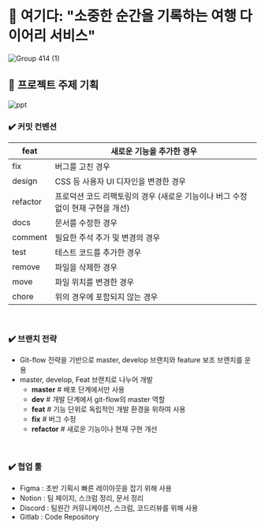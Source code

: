 # 📘 여기다: "소중한 순간을 기록하는 여행 다이어리 서비스"
![Group 414 (1)](https://github.com/hayuuna/Yogida/assets/144312023/68d38773-9b6d-42f6-a576-7cc4206a4df7)


## 📍 프로젝트 주제 기획
![ppt](https://github.com/hayuuna/Yogida/assets/144312023/44f35e79-efb0-4de4-a5c1-6e122d271e29)

### ✔️ 커밋 컨벤션
| feat | 새로운 기능을 추가한 경우 |
| --- | --- |
| fix | 버그를 고친 경우 |
| design | CSS 등 사용자 UI 디자인을 변경한 경우 |
| refactor | 프로덕션 코드 리팩토링의 경우 (새로운 기능이나 버그 수정 없이 현재 구현을 개선) |
| docs | 문서를 수정한 경우 |
| comment | 필요한 주석 추가 및 변경의 경우 |
| test | 테스트 코드를 추가한 경우 |
| remove | 파일을 삭제한 경우 |
| move | 파일 위치를 변경한 경우 |
| chore | 위의 경우에 포함되지 않는 경우 |

<br />

### ✔️ 브랜치 전략
- Git-flow 전략을 기반으로 master, develop 브랜치와 feature 보조 브랜치를 운용
- master, develop, Feat 브랜치로 나누어 개발
    - **master** # 배포 단계에서만 사용
    - **dev** # 개발 단계에서 git-flow의 master 역할
    - **feat** # 기능 단위로 독립적인 개발 환경을 위하여 사용
    - **fix** # 버그 수정
    - **refactor** # 새로운 기능이나 현재 구현 개선

<br />

### ✔️ 협업 툴
- Figma : 초반 기획시 빠른 레이아웃을 잡기 위해 사용
- Notion : 팀 페이지, 스크럼 정리, 문서 정리
- Discord : 팀원간 커뮤니케이션, 스크럼, 코드리뷰를 위해 사용
- Gitlab : Code Repository


